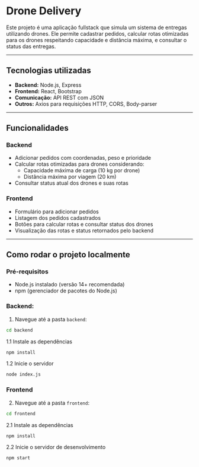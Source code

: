 # Drone Delivery

Este projeto é uma aplicação fullstack que simula um sistema de entregas utilizando drones. Ele permite cadastrar pedidos, calcular rotas otimizadas para os drones respeitando capacidade e distância máxima, e consultar o status das entregas.

---

## Tecnologias utilizadas

- **Backend:** Node.js, Express
- **Frontend:** React, Bootstrap
- **Comunicação:** API REST com JSON
- **Outros:** Axios para requisições HTTP, CORS, Body-parser

---

## Funcionalidades

### Backend

- Adicionar pedidos com coordenadas, peso e prioridade
- Calcular rotas otimizadas para drones considerando:
  - Capacidade máxima de carga (10 kg por drone)
  - Distância máxima por viagem (20 km)
- Consultar status atual dos drones e suas rotas

### Frontend

- Formulário para adicionar pedidos
- Listagem dos pedidos cadastrados
- Botões para calcular rotas e consultar status dos drones
- Visualização das rotas e status retornados pelo backend

---

## Como rodar o projeto localmente

### Pré-requisitos

- Node.js instalado (versão 14+ recomendada)
- npm (gerenciador de pacotes do Node.js)

### Backend:

1. Navegue até a pasta `backend`:

```bash
cd backend
```

1.1 Instale as dependências
```bash
npm install
```

1.2 Inicie o servidor
```bash
node index.js
```

### Frontend

2. Navegue até a pasta `frontend`:

```bash
cd frontend
```
2.1 Instale as dependências
```bash
npm install
```

2.2 Inicie o servidor de desenvolvimento
```bash
npm start
```
